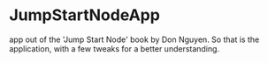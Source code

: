 JumpStartNodeApp
================

app out of the 'Jump Start Node' book by Don Nguyen. So that is the application, with a few tweaks for a better understanding.
